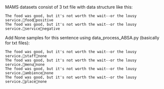 MAMS datasets consist of 3 txt file with data structure like this:

```
The food was good, but it's not worth the wait--or the lousy service.foodpositive
The food was good, but it's not worth the wait--or the lousy service.servicenegative
```
 Add None samples for this sentence using data_process_ABSA.py (basically for txt files):
 ```
The food was good, but it's not worth the wait--or the lousy service.staffnone
The food was good, but it's not worth the wait--or the lousy service.menunone
The food was good, but it's not worth the wait--or the lousy service.ambiencenone
The food was good, but it's not worth the wait--or the lousy service.placenone
 ```
